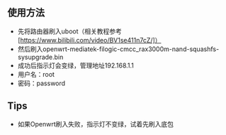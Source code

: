 ## 使用方法

- 先将路由器刷入uboot（相关教程参考[https://www.bilibili.com/video/BV1se411n7cZ/]）
- 然后刷入openwrt-mediatek-filogic-cmcc_rax3000m-nand-squashfs-sysupgrade.bin 
- 成功后指示灯会变绿，管理地址192.168.1.1
- 用户名：root
- 密码：password

## Tips

- 如果Openwrt刷入失败，指示灯不变绿，试着先刷入底包
